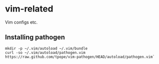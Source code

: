 # vim-related
Vim configs etc.

## Installing pathogen
    mkdir -p ~/.vim/autoload ~/.vim/bundle
    curl -so ~/.vim/autoload/pathogen.vim
    https://raw.github.com/tpope/vim-pathogen/HEAD/autoload/pathogen.vim`
